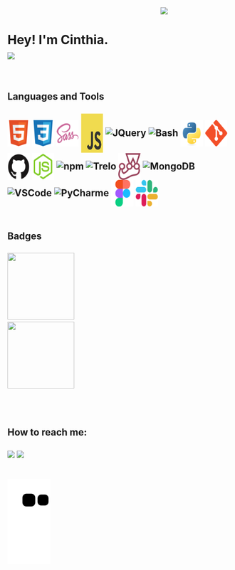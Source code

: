 
<div>
  <!-- https://picrew.me -->
  <img align="right" width="160" src="https://cinthia-fontoura-portfolio.netlify.app/assets/images/perfil-animation_hero.gif">
  <br> 
    
  <h1 style="display: block;">Hey! I'm Cinthia.
    <br>    
    <img src="https://readme-typing-svg.herokuapp.com?font=monospace&color=d089ff&size=27&left=true&vCenter=true&lines=A+Web+Developer;UX/UI+Designer;Cat+Lover;Knitter+and+Pastry+Chef">
    <br> 
    <br> 
  </h1>
</div>

<!-- Add languages icons -->
  <div style="display: inline_block">
    <h2>Languages and Tools<br><br>
      <img align="center" alt="HTML" height="60" width="50" src="https://raw.githubusercontent.com/devicons/devicon/master/icons/html5/html5-original.svg">
      <img align="center" alt="CSS" height="60" width="50" src="https://raw.githubusercontent.com/devicons/devicon/master/icons/css3/css3-original.svg">  
      <img align="center" alt="Sass" height="60" width="50" src="https://raw.githubusercontent.com/devicons/devicon/master/icons/sass/sass-original.svg">
      <img align="center" alt="JavaScript" height="90" width="50" src="https://raw.githubusercontent.com/devicons/devicon/master/icons/javascript/javascript-original.svg">
      <img align="center" alt="JQuery" height="60" width="50" src="https://cdn.jsdelivr.net/gh/devicons/devicon/icons/jquery/jquery-original-wordmark.svg" />
      <img align="center" alt="Bash" height="60" width="50" src="https://cdn.jsdelivr.net/gh/devicons/devicon/icons/bash/bash-original.svg" />
      <img align="center" alt="Python" height="60" width="50" src="https://raw.githubusercontent.com/devicons/devicon/master/icons/python/python-original.svg">
      <img align="center" alt="Git" height="60" width="50" src="https://raw.githubusercontent.com/devicons/devicon/master/icons/git/git-original.svg">
      <img align="center" alt="GitHub" height="60" width="50" src="https://raw.githubusercontent.com/devicons/devicon/master/icons/github/github-original.svg">
      <img align="center" alt="Node.js" height="60" width="50" src="https://raw.githubusercontent.com/devicons/devicon/master/icons/nodejs/nodejs-original.svg">
      <img align="center" alt="npm" height="60" width="50" src="https://cdn.jsdelivr.net/gh/devicons/devicon/icons/npm/npm-original-wordmark.svg" />
      <img align="center" alt="Trelo" height="60" width="50" src="https://cdn.jsdelivr.net/gh/devicons/devicon/icons/trello/trello-plain.svg" />
      <img align="center" alt="Jest" height="60" width="50" src="https://raw.githubusercontent.com/devicons/devicon/master/icons/jest/jest-plain.svg">
      <img align="center" alt="MongoDB" height="60" width="50" src="https://cdn.jsdelivr.net/gh/devicons/devicon/icons/mongodb/mongodb-original-wordmark.svg">
      <img align="center" alt="VSCode" height="60" width="50"src="https://cdn.jsdelivr.net/gh/devicons/devicon/icons/vscode/vscode-original.svg" />
      <img align="center" alt="PyCharme" height="60" width="50" src="https://cdn.jsdelivr.net/gh/devicons/devicon/icons/pycharm/pycharm-original.svg" />
      <img align="center" alt="Figma" height="60" width="50" src="https://raw.githubusercontent.com/devicons/devicon/master/icons/figma/figma-original.svg"> 
      <img align="center" alt="Slack" height="60" width="50" src="https://raw.githubusercontent.com/devicons/devicon/master/icons/slack/slack-original.svg"> 
      <br>
      <br>
    </h2>  
  </div>
  
  <div style="display: inline_block">
    <h2>Badges<br><br>
        <div style="width: 180px;">
          <a href="https://api.eu.badgr.io/public/assertions/Ow9z8TRqQbqzmJwMZhM6xw?identity__email=cinthiafontouras%40gmail.com" target="_blank">
            <img width="150px" height="150px" src="https://api.eu.badgr.io/public/assertions/Ow9z8TRqQbqzmJwMZhM6xw/image">
          </a>      
          <a href="https://api.eu.badgr.io/public/assertions/QXsWvxDDTpaBjkLza12naQ?identity__email=cinthiafontouras%40gmail.com" target="_blank">
            <img width="150px" height="150px" src="https://api.eu.badgr.io/public/assertions/QXsWvxDDTpaBjkLza12naQ/image"">
          </a> 
        </div>
      </div> 
      <br>
      <br>
    </h2>  
  </div>
  
  <h2>How to reach me:  
    <br>
    <br>
    <a href="https://www.linkedin.com/in/cinthiafontouras/" target="_blank"><img src="https://img.shields.io/badge/LinkedIn-0077B5?style=for-the-badge&logo=linkedin&logoColor=white"></a>
    <a href="mailto:cinthiafontouras@gmail.com" target="_blank"><img src="https://img.shields.io/badge/Gmail-D14836?style=for-the-badge&logo=gmail&logoColor=white"></a>
    <br>
    <br>
  </h2>  
</div>

  ![Snake animation](https://github.com/cinthiafontoura/cinthiafontoura/blob/output/github-contribution-grid-snake.svg)




